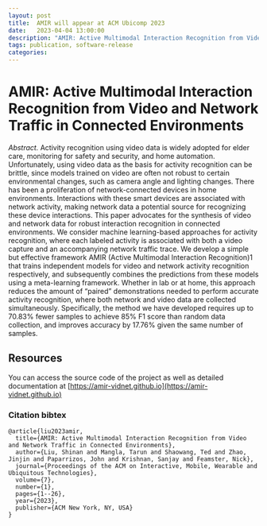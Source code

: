 ```yaml
---
layout: post
title:  AMIR will appear at ACM Ubicomp 2023
date:   2023-04-04 13:00:00
description: "AMIR: Active Multimodal Interaction Recognition from Video and Network Traffic in Connected Environments"
tags: publication, software-release
categories: 
---
```


# AMIR: Active Multimodal Interaction Recognition from Video and Network Traffic in Connected Environments

*Abstract.* Activity recognition using video data is widely adopted for elder care, monitoring for safety and security, and home automation. Unfortunately, using video data as the basis for activity recognition can be brittle, since models trained on video are often not robust to certain environmental changes, such as camera angle and lighting changes. There has been a proliferation of network-connected devices in home environments. Interactions with these smart devices are associated with network activity, making network data a potential source for recognizing these device interactions. This paper advocates for the synthesis of video and network data for robust interaction recognition in connected environments. We consider machine learning-based approaches for activity recognition, where each labeled activity is associated with both a video capture and an accompanying network traffic trace. We develop a simple but effective framework AMIR (Active Multimodal Interaction Recognition)1 that trains independent models for video and network activity recognition respectively, and subsequently combines the predictions from these models using a meta-learning framework. Whether in lab or at home, this approach reduces the amount of “paired” demonstrations needed to perform accurate activity recognition, where both network and video data are collected simultaneously. Specifically, the method we have developed requires up to 70.83% fewer samples to achieve 85% F1 score than random data collection, and improves accuracy by 17.76% given the same number of samples.

## Resources
You can access the source code of the project as well as detailed documentation at [https://amir-vidnet.github.io](https://amir-vidnet.github.io)

### Citation bibtex
```
@article{liu2023amir,
  title={AMIR: Active Multimodal Interaction Recognition from Video and Network Traffic in Connected Environments},
  author={Liu, Shinan and Mangla, Tarun and Shaowang, Ted and Zhao, Jinjin and Paparrizos, John and Krishnan, Sanjay and Feamster, Nick},
  journal={Proceedings of the ACM on Interactive, Mobile, Wearable and Ubiquitous Technologies},
  volume={7},
  number={1},
  pages={1--26},
  year={2023},
  publisher={ACM New York, NY, USA}
}
```